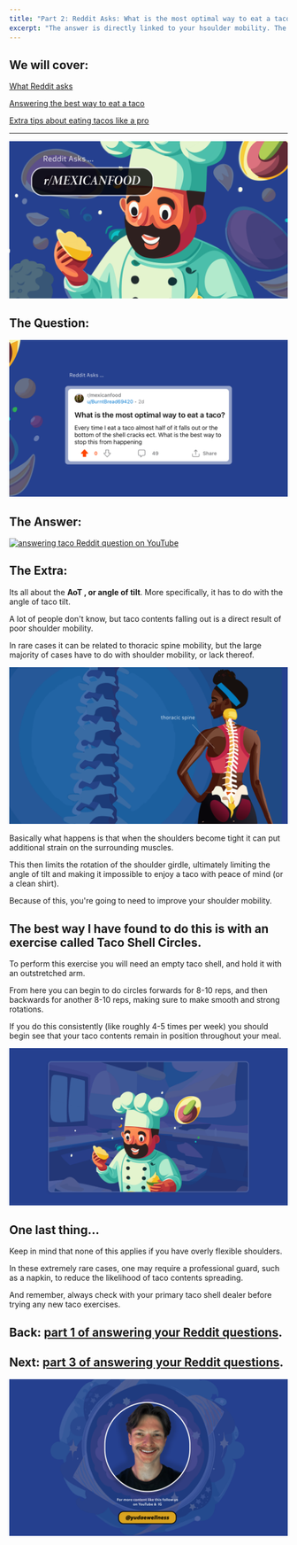 ```yaml
---
title: "Part 2: Reddit Asks: What is the most optimal way to eat a taco??"
excerpt: "The answer is directly linked to your hsoulder mobility. The heigher you can get the elbow, the easier it is to eat a taco without making a mess all over yourself. Click to read more and get the full guide on how to eat a taco optimally."
---
```


## We will cover:

[What Reddit asks](#the-question)

[Answering the best way to eat a taco](#the-answer)

[Extra tips about eating tacos like a pro](#the-extra) 

---

![man in kitchen making tacos](../attachments/Tacos/taco-header.png)

## <a id="the-question">The Question:</a> 
![taco Reddit question on purple background](../attachments/Tacos/taco-reddit-question.png)

## <a id="the-answer">The Answer:</a> 
[![answering taco Reddit question on YouTube](http://img.youtube.com/vi/3SospCUZpl8/0.jpg)](https://www.youtube.com/embed/3SospCUZpl8)


## <a id="the-extra">The Extra:</a>  
Its all about the **AoT , or angle of tilt**. More specifically, it has to do with the angle of taco tilt.

A lot of people don't know, but taco contents falling out is a direct result of poor shoulder mobility. 

In rare cases it can be related to thoracic spine mobility, but the large majority of cases have to do with shoulder mobility, or lack thereof.


![thoracic spin mobility related to shoulder mobility](../attachments/Tacos/taco-thoracic-spine.png)


Basically what happens is that when the shoulders become tight it can put additional strain on the surrounding muscles.

This then limits the rotation of the shoulder girdle, ultimately limiting the angle of tilt and making it impossible to enjoy a taco with peace of mind (or a clean shirt). 

Because of this, you're going to need to improve your shoulder mobility. 

## The best way I have found to do this is with an exercise called Taco Shell Circles.

To perform this exercise you will need an empty taco shell, and hold it with an outstretched arm. 

From here you can begin to do circles forwards for 8-10 reps, and then backwards for another 8-10 reps, making sure to make smooth and strong rotations. 

If you do this consistently (like roughly 4-5 times per week) you should begin see that your taco contents remain in position throughout your meal.

![chef in kitchen making tacos](../attachments/Tacos/taco-man-making-taco.png)
## One last thing...

Keep in mind that none of this applies if you have overly flexible shoulders.  

In these extremely rare cases, one may require a professional guard, such as a napkin, to reduce the likelihood of taco contents spreading. 

And remember, always check with your primary taco shell dealer before trying any new taco exercises. 

## Back: [part 1 of answering your Reddit questions](./how-to-meditate-still.md).
## Next: [part 3 of answering your Reddit questions](./how-to-eat-a-taco.md).

![Ryan Brenner at Yudae Wellness](../attachments/Meditation/meditation-headshot.png)